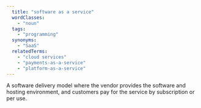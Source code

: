 ```yaml
---
  title: "software as a service"
  wordClasses:
    - "noun"
  tags:
    - "programming"
  synonyms:
    - "SaaS"
  relatedTerms:
    - "cloud services"
    - "payments-as-a-service"
    - "platform-as-a-service"
---
```

A software delivery model where the vendor provides the software and hosting environment, and customers pay for the service by subscription or per use.
